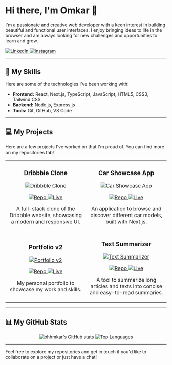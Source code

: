 # Hi there, I'm Omkar 👋

I'm a passionate and creative web developer with a keen interest in building beautiful and functional user interfaces. I enjoy bringing ideas to life in the browser and am always looking for new challenges and opportunities to learn and grow.

<a href="https://www.linkedin.com/in/omkar-pawar-055845222/">
    <img src="https://img.shields.io/badge/LinkedIn-0077B5?style=for-the-badge&logo=linkedin&logoColor=white" alt="LinkedIn">
</a>
<a href="https://www.instagram.com/ohhmkar/">
    <img src="https://img.shields.io/badge/Instagram-E4405F?style=for-the-badge&logo=instagram&logoColor=white" alt="Instagram">
</a>

---

## 🚀 My Skills

Here are some of the technologies I've been working with:

*   **Frontend:** React, Next.js, TypeScript, JavaScript, HTML5, CSS3, Tailwind CSS
*   **Backend:** Node.js, Express.js
*   **Tools:** Git, GitHub, VS Code

---

## 💻 My Projects

Here are a few projects I've worked on that I'm proud of. You can find more on my repositories tab!

<table>
  <tr>
    <td width="50%">
      <h3 align="center">Dribbble Clone</h3>
      <div align="center">
        <a href="https://github.com/ohhmkar/dribble-clone" target="_blank">
          <img src="https://via.placeholder.com/400x200.png?text=Dribbble+Clone" alt="Dribbble Clone">
        </a>
        <p>
          <a href="https://github.com/ohhmkar/dribble-clone" target="_blank">
            <img src="https://img.shields.io/badge/Repo-181717?style=for-the-badge&logo=github&logoColor=white" alt="Repo">
          </a>
          <a href="https://dribble-clone-ohhmkar.vercel.app/" target="_blank">
            <img src="https://img.shields.io/badge/Live-000000?style=for-the-badge&logo=vercel&logoColor=white" alt="Live">
          </a>
        </p>
        <p>A full-stack clone of the Dribbble website, showcasing a modern and responsive UI.</p>
      </div>
    </td>
    <td width="50%">
      <h3 align="center">Car Showcase App</h3>
      <div align="center">
        <a href="https://github.com/ohhmkar/Car-Showcase-App" target="_blank">
          <img src="https://via.placeholder.com/400x200.png?text=Car+Showcase+App" alt="Car Showcase App">
        </a>
        <p>
          <a href="https://github.com/ohhmkar/Car-Showcase-App" target="_blank">
            <img src="https://img.shields.io/badge/Repo-181717?style=for-the-badge&logo=github&logoColor=white" alt="Repo">
          </a>
          <a href="https://car-showcase-app-ohhmkar.vercel.app/" target="_blank">
            <img src="https://img.shields.io/badge/Live-000000?style=for-the-badge&logo=vercel&logoColor=white" alt="Live">
          </a>
        </p>
        <p>An application to browse and discover different car models, built with Next.js.</p>
      </div>
    </td>
  </tr>
    <tr>
    <td width="50%">
      <h3 align="center">Portfolio v2</h3>
      <div align="center">
        <a href="https://github.com/ohhmkar/portfolio-v2" target="_blank">
          <img src="https://via.placeholder.com/400x200.png?text=Portfolio+v2" alt="Portfolio v2">
        </a>
        <p>
          <a href="https://github.com/ohhmkar/portfolio-v2" target="_blank">
            <img src="https://img.shields.io/badge/Repo-181717?style=for-the-badge&logo=github&logoColor=white" alt="Repo">
          </a>
          <a href="https://ohhmkar.vercel.app/" target="_blank">
            <img src="https://img.shields.io/badge/Live-000000?style=for-the-badge&logo=vercel&logoColor=white" alt="Live">
          </a>
        </p>
        <p>My personal portfolio to showcase my work and skills.</p>
      </div>
    </td>
    <td width="50%">
      <h3 align="center">Text Summarizer</h3>
      <div align="center">
        <a href="https://github.com/ohhmkar/Text-Summarizer" target="_blank">
          <img src="https://via.placeholder.com/400x200.png?text=Text+Summarizer" alt="Text Summarizer">
        </a>
        <p>
          <a href="https://github.com/ohhmkar/Text-Summarizer" target="_blank">
            <img src="https://img.shields.io/badge/Repo-181717?style=for-the-badge&logo=github&logoColor=white" alt="Repo">
          </a>
          <a href="https://text-summarizer-ohhmkar.vercel.app/" target="_blank">
            <img src="https://img.shields.io/badge/Live-000000?style=for-the-badge&logo=vercel&logoColor=white" alt="Live">
          </a>
        </p>
        <p>A tool to summarize long articles and texts into concise and easy-to-read summaries.</p>
      </div>
    </td>
  </tr>
</table>

---

## 📊 My GitHub Stats

<p align="center">
  <img src="https://github-readme-stats.vercel.app/api?username=ohhmkar&show_icons=true&theme=radical" alt="ohhmkar's GitHub stats">
  <img src="https://github-readme-stats.vercel.app/api/top-langs/?username=ohhmkar&layout=compact&theme=radical" alt="Top Languages">
</p>

---

Feel free to explore my repositories and get in touch if you'd like to collaborate on a project or just have a chat!
